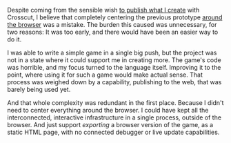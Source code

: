 Despite coming from the sensible wish
[to publish what I create](/daily/2025-01-31) with Crosscut, I believe that
completely centering the previous prototype
[around the browser](/daily/2025-02-01) was a mistake. The burden this caused
was unnecessary, for two reasons: It was too early, and there would have been an
easier way to do it.

I was able to write a simple game in a single big push, but the project was not
in a state where it could support me in creating more. The game's code was
horrible, and my focus turned to the language itself. Improving it to the point,
where using it for such a game would make actual sense. That process was weighed
down by a capability, publishing to the web, that was barely being used yet.

And that whole complexity was redundant in the first place. Because I didn't
need to center everything around the browser. I could have kept all the
interconnected, interactive infrastructure in a single process, outside of the
browser. And just support _exporting_ a browser version of the game, as a static
HTML page, with no connected debugger or live update capabilities.
